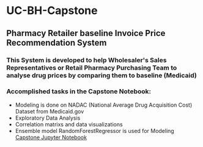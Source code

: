 # UC-BH-Capstone
## Pharmacy Retailer baseline Invoice Price Recommendation System
### This System is developed to help Wholesaler's Sales Representatives or Retail Pharmacy Purchasing Team to analyse drug prices by comparing them to baseline (Medicaid)
### Accomplished tasks in the Capstone Notebook:  
 * Modeling is done on NADAC (National Average Drug Acquisition Cost) Dataset from Medicaid.gov
 * Exploratory Data Analysis
 * Correlation matrixs and data visualizations 
 *  Ensemble model RandomForestRegressor is used for Modeling
[Capstone Jupyter Notebook](https://github.com/rajsandilya/Capstone/blob/main/Capstone.ipynb)